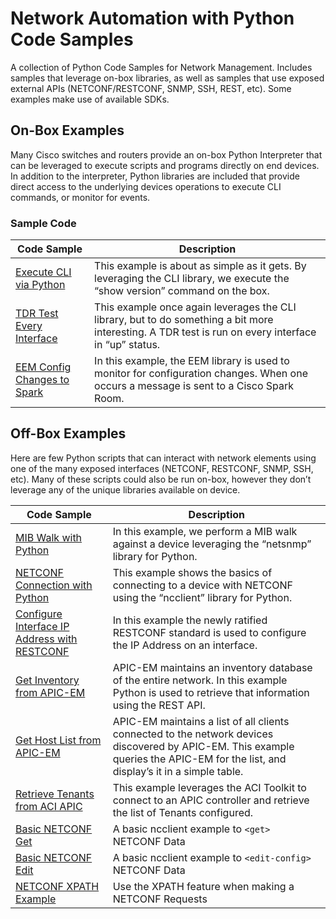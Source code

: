# Network Automation with Python Code Samples 

A collection of Python Code Samples for Network Management.  Includes samples that leverage on-box libraries, as well as samples that use exposed external APIs (NETCONF/RESTCONF, SNMP, SSH, REST, etc).  Some examples make use of available SDKs.  

## On-Box Examples 

Many Cisco switches and routers provide an on-box Python Interpreter that can be leveraged to execute scripts and programs directly on end devices.  In addition to the interpreter, Python libraries are included that provide direct access to the underlying devices operations to execute CLI commands, or monitor for events.  

### Sample Code 

|  Code Sample  |  Description  | 
|  --- |  ---  | 
|  [Execute CLI via Python](/Py-sho-ver-onbox)  |  This example is about as simple as it gets. By leveraging the CLI library, we execute the “show version” command on the box. | 
|  [TDR Test Every Interface](/tdr-test)  |  This example once again leverages the CLI library, but to do something a bit more interesting.  A TDR test is run on every interface in “up” status.  | 
|  [EEM Config Changes to Spark](/eem_configdiff_to_spark)  |  In this example, the EEM library is used to monitor for configuration changes.  When one occurs a message is sent to a Cisco Spark Room.  | 


## Off-Box Examples 

Here are few Python scripts that can interact with network elements using one of the many exposed interfaces (NETCONF, RESTCONF, SNMP, SSH, etc).  Many of these scripts could also be run on-box, however they don’t leverage any of the unique libraries available on device.  

|  Code Sample  |  Description  | 
|  --- |  ---  | 
|  [MIB Walk with Python](/snmp_entity)  |  In this example, we perform a MIB walk against a device leveraging the “netsnmp” library for Python.  | 
|  [NETCONF Connection with Python](/netconf_entity)  |  This example shows the basics of connecting to a device with NETCONF using the  “ncclient” library for Python.  | 
|  [Configure Interface IP Address with RESTCONF](/restconf_update_ipaddress)  |  In this example the newly ratified RESTCONF standard is used to configure the IP Address on an interface.  | 
|  [Get Inventory from APIC-EM](/apic-em_get_inventory_stats)  |  APIC-EM maintains an inventory database of the entire network.  In this example Python is used to retrieve that information using the REST API.  |  
|  [Get Host List from APIC-EM](/apic-em_get_hosts)  |  APIC-EM maintains a list of all clients connected to the network devices discovered by APIC-EM.  This example queries the APIC-EM for the list, and display’s it in a simple table.  | 
|  [Retrieve Tenants from ACI APIC](/acitoolkit_show_tenants)  |  This example leverages the ACI Toolkit to connect to an APIC controller and retrieve the list of Tenants configured.  |  
|  [Basic NETCONF Get](/NC-get-config)  |  A basic ncclient example to `<get>` NETCONF Data  | 
|  [Basic NETCONF Edit](/NC-edit-config)  |  A basic ncclient example to `<edit-config>` NETCONF Data  |  
|  [NETCONF XPATH Example](/NC-get-config-xpath)  |  Use the XPATH feature when making a NETCONF Requests  |  
